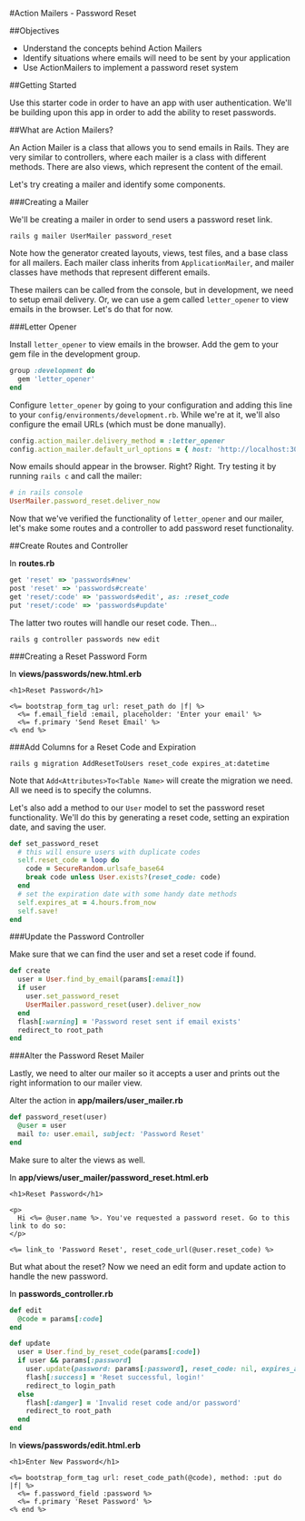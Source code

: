 #Action Mailers - Password Reset

##Objectives

* Understand the concepts behind Action Mailers
* Identify situations where emails will need to be sent by your application
* Use ActionMailers to implement a password reset system

##Getting Started

Use this starter code in order to have an app with user authentication. We'll be building upon this app in order to add the ability to reset passwords.

##What are Action Mailers?

An Action Mailer is a class that allows you to send emails in Rails. They are very similar to controllers, where each mailer is a class with different methods. There are also views, which represent the content of the email.

Let's try creating a mailer and identify some components.

###Creating a Mailer

We'll be creating a mailer in order to send users a password reset link.

```
rails g mailer UserMailer password_reset
```

Note how the generator created layouts, views, test files, and a base class for all mailers. Each mailer class inherits from `ApplicationMailer`, and mailer classes have methods that represent different emails.

These mailers can be called from the console, but in development, we need to setup email delivery. Or, we can use a gem called `letter_opener` to view emails in the browser. Let's do that for now.

###Letter Opener

Install `letter_opener` to view emails in the browser. Add the gem to your gem file in the development group.

```rb
group :development do
  gem 'letter_opener'
end
```

Configure `letter_opener` by going to your configuration and adding this line to your `config/environments/development.rb`. While we're at it, we'll also configure the email URLs (which must be done manually).

```rb
config.action_mailer.delivery_method = :letter_opener
config.action_mailer.default_url_options = { host: 'http://localhost:3000' }
```

Now emails should appear in the browser. Right? Right. Try testing it by running `rails c` and call the mailer:

```rb
# in rails console
UserMailer.password_reset.deliver_now
```

Now that we've verified the functionality of `letter_opener` and our mailer, let's make some routes and a controller to add password reset functionality.

##Create Routes and Controller

In **routes.rb**

```rb
get 'reset' => 'passwords#new'
post 'reset' => 'passwords#create'
get 'reset/:code' => 'passwords#edit', as: :reset_code
put 'reset/:code' => 'passwords#update'
```

The latter two routes will handle our reset code. Then...

```
rails g controller passwords new edit
```

###Creating a Reset Password Form

In **views/passwords/new.html.erb**

```erb
<h1>Reset Password</h1>

<%= bootstrap_form_tag url: reset_path do |f| %>
  <%= f.email_field :email, placeholder: 'Enter your email' %>
  <%= f.primary 'Send Reset Email' %>
<% end %>
```

###Add Columns for a Reset Code and Expiration

```
rails g migration AddResetToUsers reset_code expires_at:datetime
```

Note that `Add<Attributes>To<Table Name>` will create the migration we need. All we need is to specify the columns.

Let's also add a method to our `User` model to set the password reset functionality. We'll do this by generating a reset code, setting an expiration date, and saving the user.

```rb
def set_password_reset
  # this will ensure users with duplicate codes
  self.reset_code = loop do 
    code = SecureRandom.urlsafe_base64
    break code unless User.exists?(reset_code: code)
  end
  # set the expiration date with some handy date methods
  self.expires_at = 4.hours.from_now
  self.save!
end
```
  
###Update the Password Controller

Make sure that we can find the user and set a reset code if found.

```rb
def create
  user = User.find_by_email(params[:email])
  if user
    user.set_password_reset
    UserMailer.password_reset(user).deliver_now
  end
  flash[:warning] = 'Password reset sent if email exists'
  redirect_to root_path
end
```
  
###Alter the Password Reset Mailer

Lastly, we need to alter our mailer so it accepts a user and prints out the right information to our mailer view.

Alter the action in **app/mailers/user_mailer.rb**

```rb
def password_reset(user)
  @user = user
  mail to: user.email, subject: 'Password Reset'
end
```

Make sure to alter the views as well.

In **app/views/user_mailer/password_reset.html.erb**

```erb
<h1>Reset Password</h1>

<p>
  Hi <%= @user.name %>. You've requested a password reset. Go to this link to do so:
</p>

<%= link_to 'Password Reset', reset_code_url(@user.reset_code) %>
```

But what about the reset? Now we need an edit form and update action to handle the new password.

In **passwords_controller.rb**

```rb
def edit
  @code = params[:code]
end

def update
  user = User.find_by_reset_code(params[:code])
  if user && params[:password]
    user.update(password: params[:password], reset_code: nil, expires_at: nil)
    flash[:success] = 'Reset successful, login!'
    redirect_to login_path
  else
    flash[:danger] = 'Invalid reset code and/or password'
    redirect_to root_path
  end
end
```

In **views/passwords/edit.html.erb**

```erb
<h1>Enter New Password</h1>

<%= bootstrap_form_tag url: reset_code_path(@code), method: :put do |f| %>
  <%= f.password_field :password %>
  <%= f.primary 'Reset Password' %>
<% end %>
```

